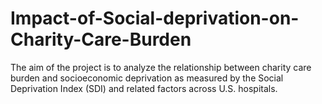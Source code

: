 # Impact-of-Social-deprivation-on-Charity-Care-Burden
The aim of the project is to analyze the relationship between charity care burden and socioeconomic deprivation as measured by the Social Deprivation Index (SDI) and related factors across U.S. hospitals. 
